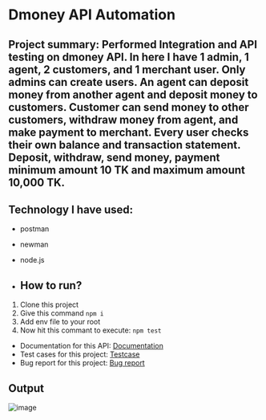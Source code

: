 # Dmoney API Automation
## Project summary: Performed Integration and API testing on dmoney API. In here I have 1 admin, 1 agent, 2 customers, and 1 merchant user. Only admins can create users. An agent can deposit money from another agent and deposit money to customers. Customer can send money to other customers, withdraw money from agent, and make payment to merchant. Every user checks their own balance and transaction statement. Deposit, withdraw, send money, payment minimum amount 10 TK and maximum amount 10,000 TK. 

## Technology I have used:
- postman
- newman
- node.js

- ## How to run?
1. Clone this project
2. Give this command `npm i`
3. Add env file to your root
4. Now hit this commant to execute:
   ``` npm test ```

- Documentation for this API: [Documentation]()
- Test cases for this project: [Testcase](https://docs.google.com/spreadsheets/d/1bulmAKdYRjXs8y9grW4Q5CZiuGHrmtWw/edit?usp=sharing&ouid=107234482738036161269&rtpof=true&sd=true)
- Bug report for this project: [Bug report](https://docs.google.com/spreadsheets/d/1nxYFExNAIXjJYxbOTLR2-nIZoHc7CMqR/edit?usp=sharing&ouid=107234482738036161269&rtpof=true&sd=true)


## Output
![image](https://github.com/user-attachments/assets/12f214a9-8dcc-4034-9e1c-e9a0a215c5ae)
